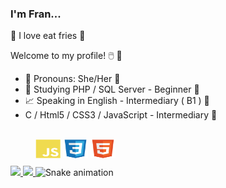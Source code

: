 ###  I'm Fran... 

:fries: I love eat fries :fries:

<!-- -------------------------------------------------------------------------------------------------------------------------------------------------------------------- -->
 Welcome to my profile! :computer_mouse: :yellow_heart:
 
<!-- -------------------------------------------------------------------------------------------------------------------------------------------------------------------- -->

  - 💬 Pronouns: She/Her :yellow_heart:
  - 🌱 Studying PHP / SQL Server - Beginner :yellow_heart:
  - 📈 Speaking in English - Intermediary ( B1 ) :yellow_heart:
  - C / Html5 / CSS3 / JavaScript - Intermediary :yellow_heart:

<!-- -------------------------------------------------------------------------------------------------------------------------------------------------------------------- -->

 <div style="display: inline-block"><br>
  <a href="https://github.com/franciane-lark">
  <img height="180em" src="https://github-readme-stats.vercel.app/api?username=franciane-lark&show_icons=true&theme=tokyonight&include_all_commits=true&count_private=true"/>
  <img height="180em" src="https://github-readme-stats.vercel.app/api/top-langs/?username=franciane-lark&layout=compact&langs_count=16&theme=highcontrast"/>
</div>
 
<!-- -------------------------------------------------------------------------------------------------------------------------------------------------------------------- -->

 <div style="display: inline-block"><br>
  <img align="center" alt="Fran-Js" height="30" width="40" src="https://raw.githubusercontent.com/devicons/devicon/master/icons/javascript/javascript-plain.svg">
  <img align="center" alt="Fran-CSS" height="30" width="40" src="https://raw.githubusercontent.com/devicons/devicon/master/icons/css3/css3-original.svg">
  <img align="center" alt="Fran-HTML" height="30" width="40" src="https://raw.githubusercontent.com/devicons/devicon/master/icons/html5/html5-original.svg">
 
  ![Snake animation](https://github.com/franciane-lark/franciane-lark/blob/output/github-contribution-grid-snake.svg)
 </div>

